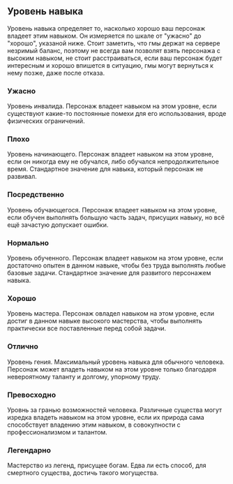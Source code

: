 ## Уровень навыка
Уровень навыка определяет то, насколько хорошо ваш персонаж владеет этим навыком. Он измеряется по шкале от "ужасно" до "хорошо", указаной ниже. Стоит заметить, что гмы держат на сервере незримый баланс, поэтому не всегда вам позволят взять персонажа с высоким навыком, не стоит расстраиваться, если ваш персонаж будет интересным и хорошо впишется в ситуацию, гмы могут вернуться к нему позже, даже после отказа.

### Ужасно
Уровень инвалида. Персонаж владеет навыком на этом уровне, если существуют какие-то постоянные помехи для его использования, вроде физических ограничений.

### Плохо
Уровень начинающего. Персонаж владеет навыком на этом уровне, если он никогда ему не обучался, либо обучался непродолжительное время. Стандартное значение для навыка, который персонаж не развивал.

### Посредственно
Уровень обучающегося. Персонаж владеет навыком на этом уровне, если обучен выполнять большую часть задач, присущих навыку, но всё ещё зачастую допускает ошибки.

### Нормально
Уровень обученного. Персонаж владеет навыком на этом уровне, если достаточно опытен в данном навыке, чтобы без труда выполнять любые базовые задачи. Стандартное значение для развитого персонажем навыка.

### Хорошо
Уровень мастера. Персонаж овладел навыком на этом уровне, если достиг в данном навыке высокого мастерства, чтобы выполнять практически все поставленные перед собой задачи.

### Отлично
Уровень гения. Максимальный уровень навыка для обычного человека. Персонаж может владеть навыком на этом уровне только благодаря невероятному таланту и долгому, упорному труду.

### Превосходно
Уровнь за гранью возможностей человека. Различные существа могут изредка владеть навыком на этом уровне, если их природа сама способствует владению этим навыком, в совокупности с профессионализмом и талантом.

### Легендарно
Мастерство из легенд, присущее богам. Едва ли есть способ, для смертного существа, достичь такого могущества.
